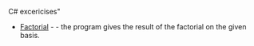 C# excericises"

* [Factorial](https://gist.github.com/MagdalenaOlak/d99b7451171626c69c6e76278691b494) -  - the program gives the result of the factorial on the given basis.